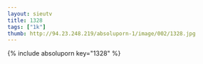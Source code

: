 ```yaml
--- 
layout: sieutv
title: 1328
tags: ["1k"]
thumb: http://94.23.248.219/absoluporn-1/image/002/1328.jpg
---
```

{% include absoluporn key="1328" %} 
